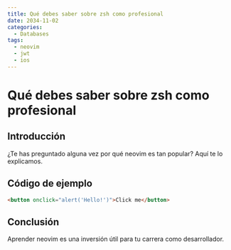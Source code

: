 ```yaml
---
title: Qué debes saber sobre zsh como profesional
date: 2034-11-02
categories:
  - Databases
tags:
  - neovim
  - jwt
  - ios
---
```


# Qué debes saber sobre zsh como profesional

## Introducción

¿Te has preguntado alguna vez por qué neovim es tan popular? Aquí te lo explicamos.

## Código de ejemplo

```html
<button onclick="alert('Hello!')">Click me</button>
```

## Conclusión

Aprender neovim es una inversión útil para tu carrera como desarrollador.